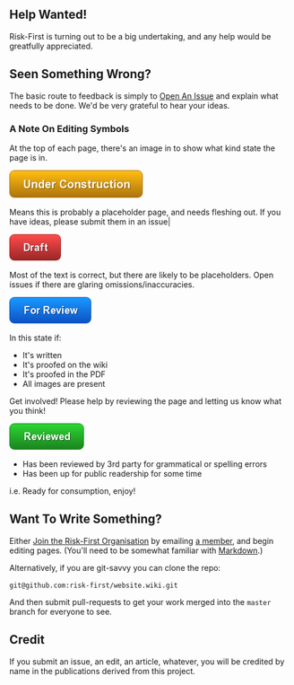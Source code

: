 ## Help Wanted!

Risk-First is turning out to be a big undertaking, and any help would be greatfully appreciated.  

## Seen Something Wrong?

The basic route to feedback is simply to [Open An Issue](https://github.com/risk-first/website/issues) and explain what needs to be done.  We'd be very grateful to hear your ideas.

### A Note On Editing Symbols

At the top of each page, there's an image in to show what kind state the page is in.  

![Under Construction](images/state/uc.png)

Means this is probably a placeholder page, and needs fleshing out.  If you have ideas, please submit them in an issue|

![Draft](images/state/draft.png)

Most of the text is correct, but there are likely to be placeholders.   Open issues if there are glaring omissions/inaccuracies.

![For Review](images/state/for-review.png)

In this state if:
 - It's written
 - It's proofed on the wiki
 - It's proofed in the PDF
 - All images are present
 
Get involved!  Please help by reviewing the page and letting us know what you think!

![Reviewed](images/state/reviewed.png)

- Has been reviewed by 3rd party for grammatical or spelling errors
- Has been up for public readership for some time

i.e. Ready for consumption, enjoy!

## Want To Write Something?

Either [Join the Risk-First Organisation](https://github.com/risk-first) by emailing [a member](https://github.com/robmoffat), and begin editing pages.  (You'll need to be somewhat familiar with [Markdown](https://github.github.com/gfm/).)

Alternatively, if you are git-savvy you can clone the repo:

```
git@github.com:risk-first/website.wiki.git
``` 

And then submit pull-requests to get your work merged into the `master` branch for everyone to see.

## Credit

If you submit an issue, an edit, an article, whatever, you will be credited by name in the publications derived from this project.  
